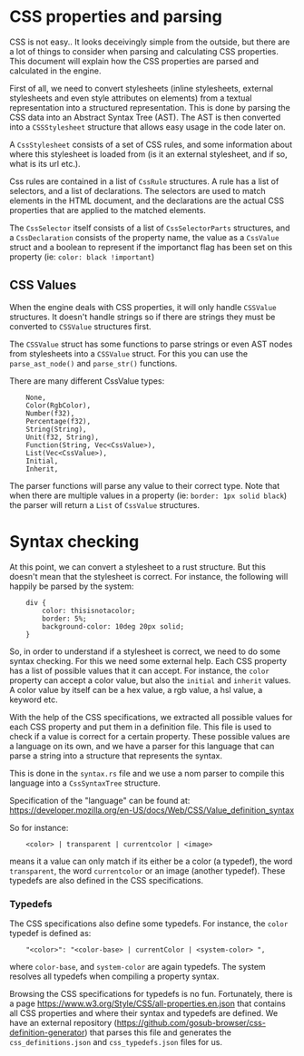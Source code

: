 # CSS properties and parsing

CSS is not easy.. It looks deceivingly simple from the outside, but there are a lot of things to consider when parsing 
and calculating CSS properties. This document will explain how the CSS properties are parsed and calculated in the 
engine. 

First of all, we need to convert stylesheets (inline stylesheets, external stylesheets
and even style attributes on elements) from a textual representation into a structured representation. This is done by
parsing the CSS data into an Abstract Syntax Tree (AST). The AST is then converted into a `CSSStylesheet` structure that
allows easy usage in the code later on.

A `CssStylesheet` consists of a set of CSS rules, and some information about where this stylesheet is loaded from (is 
it an external stylesheet, and if so, what is its url etc.).

Css rules are contained in a list of `CssRule` structures. A rule has a list of selectors, and a list of declarations.
The selectors are used to match elements in the HTML document, and the declarations are the actual CSS properties that
are applied to the matched elements.

The `CssSelector` itself consists of a list of `CssSelectorParts` structures, and a `CssDeclaration` consists of the 
property name, the value as a `CssValue` struct and a boolean to represent if the importanct flag has been set on this 
property (ie: `color: black !important`)


## CSS Values
When the engine deals with CSS properties, it will only handle `CSSValue` structures. It doesn't handle strings so 
if there are strings they must be converted to `CSSValue` structures first.

The `CSSValue` struct has some functions to parse strings or even AST nodes from stylesheets into a `CSSValue` struct.
For this you can use the `parse_ast_node()` and `parse_str()` functions.

There are many different CssValue types:

```
    None,
    Color(RgbColor),
    Number(f32),
    Percentage(f32),
    String(String),
    Unit(f32, String),
    Function(String, Vec<CssValue>),
    List(Vec<CssValue>),
    Initial,
    Inherit,
```

The parser functions will parse any value to their correct type. Note that when there are multiple values in a property
(ie: `border: 1px solid black`) the parser will return a `List` of `CssValue` structures.


# Syntax checking
At this point, we can convert a stylesheet to a rust structure. But this doesn't mean that the stylesheet is correct.
For instance, the following will happily be parsed by the system:

```
    div {
        color: thisisnotacolor;
        border: 5%;
        background-color: 10deg 20px solid;
    }
```

So, in order to understand if a stylesheet is correct, we need to do some syntax checking. For this we need some 
external help. Each CSS property has a list of possible values that it can accept. For instance, the `color` property
can accept a color value, but also the `initial` and `inherit` values. A color value by itself can be a hex value, a
rgb value, a hsl value, a keyword etc.

With the help of the CSS specifications, we extracted all possible values for each CSS property and put them in a
definition file. This file is used to check if a value is correct for a certain property. These possible values are 
a language on its own, and we have a parser for this language that can parse a string into a structure that represents
the syntax.

This is done in the `syntax.rs` file and we use a nom parser to compile this language into a `CssSyntaxTree` structure.

Specification of the "language" can be found at: https://developer.mozilla.org/en-US/docs/Web/CSS/Value_definition_syntax

So for instance:

```
    <color> | transparent | currentcolor | <image>
```

means it a value can only match if its either be a color (a typedef), the word `transparent`, the word `currentcolor` 
or an image (another typedef). These typedefs are also defined in the CSS specifications.

### Typedefs
The CSS specifications also define some typedefs. For instance, the `color` typedef is defined as:

```
    "<color>": "<color-base> | currentColor | <system-color> ",
```

where `color-base`, and `system-color` are again typedefs. The system resolves all typedefs when compiling a property 
syntax.

Browsing the CSS specifications for typedefs is no fun. Fortunately, there is a page
https://www.w3.org/Style/CSS/all-properties.en.json that contains all CSS properties and where their syntax and 
typedefs are defined. We have an external repository (https://github.com/gosub-browser/css-definition-generator) that
parses this file and generates the `css_definitions.json` and `css_typedefs.json` files for us.


 







